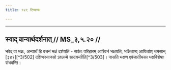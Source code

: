 ```yaml
---
title: १४९ टिप्पन्यः

---
```


[^3/501]: E2,4 om. kiṃ

____________________________________________


## स्याद् वान्यार्थदर्शनात् // MS_३,५.२० //

भवेद् वा भक्षः, अन्यार्थं हि वचनं भक्षं दर्शयति - सर्वतः परिहारम् आश्विनं भक्षयति, भक्षिताप्य् आयितांश् चमसान् [३४९][^3/502] दक्षिणस्यानसो ऽवलम्बे सादयन्तीति[^3/503]। नासति भक्षण एवंजातीयका भक्षविशेषाः संभवन्ति।

